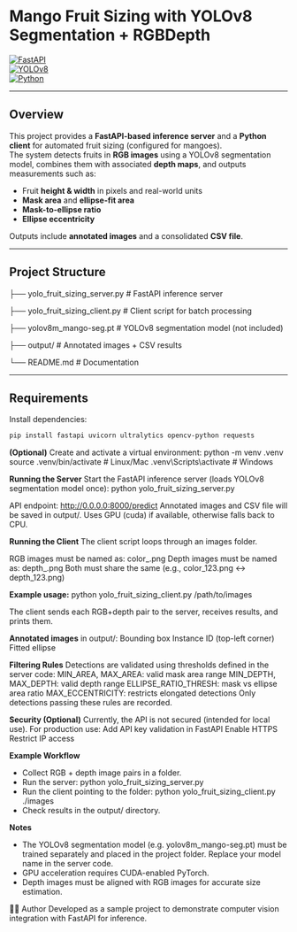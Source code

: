 # Mango Fruit Sizing with YOLOv8 Segmentation + RGBDepth

[![FastAPI](https://img.shields.io/badge/FastAPI-0.110+-green)](https://fastapi.tiangolo.com/)  
[![YOLOv8](https://img.shields.io/badge/YOLOv8-Segmentation-blue)](https://docs.ultralytics.com/)  
[![Python](https://img.shields.io/badge/Python-3.10%2B-orange)](https://www.python.org/)  

---

## Overview
This project provides a **FastAPI-based inference server** and a **Python client** for automated fruit sizing (configured for mangoes).  
The system detects fruits in **RGB images** using a YOLOv8 segmentation model, combines them with associated **depth maps**, and outputs measurements such as:

- Fruit **height & width** in pixels and real-world units  
- **Mask area** and **ellipse-fit area**  
- **Mask-to-ellipse ratio**  
- **Ellipse eccentricity**  

Outputs include **annotated images** and a consolidated **CSV file**.

---

## Project Structure

├── yolo_fruit_sizing_server.py # FastAPI inference server

├── yolo_fruit_sizing_client.py # Client script for batch processing

├── yolov8m_mango-seg.pt # YOLOv8 segmentation model (not included)

├── output/ # Annotated images + CSV results

└── README.md # Documentation

---

## Requirements
Install dependencies:

```bash
pip install fastapi uvicorn ultralytics opencv-python requests
```

**(Optional)** Create and activate a virtual environment:
python -m venv .venv
source .venv/bin/activate  # Linux/Mac
.venv\Scripts\activate     # Windows

**Running the Server**
Start the FastAPI inference server (loads YOLOv8 segmentation model once):
python yolo_fruit_sizing_server.py

API endpoint: http://0.0.0.0:8000/predict
Annotated images and CSV file will be saved in output/.
Uses GPU (cuda) if available, otherwise falls back to CPU.

**Running the Client**
The client script loops through an images folder.

RGB images must be named as: color_<id>.png
Depth images must be named as: depth_<id>.png
Both must share the same <id> (e.g., color_123.png ↔ depth_123.png)

**Example usage:**
python yolo_fruit_sizing_client.py /path/to/images

The client sends each RGB+depth pair to the server, receives results, and prints them.

**Annotated images** in output/:
Bounding box
Instance ID (top-left corner)
Fitted ellipse

**Filtering Rules**
Detections are validated using thresholds defined in the server code:
MIN_AREA, MAX_AREA: valid mask area range
MIN_DEPTH, MAX_DEPTH: valid depth range
ELLIPSE_RATIO_THRESH: mask vs ellipse area ratio
MAX_ECCENTRICITY: restricts elongated detections
Only detections passing these rules are recorded.

**Security (Optional)**
Currently, the API is not secured (intended for local use).
For production use:
Add API key validation in FastAPI
Enable HTTPS
Restrict IP access

**Example Workflow**
- Collect RGB + depth image pairs in a folder.
- Run the server: python yolo_fruit_sizing_server.py
- Run the client pointing to the folder: python yolo_fruit_sizing_client.py ./images
- Check results in the output/ directory.

**Notes**
- The YOLOv8 segmentation model (e.g. yolov8m_mango-seg.pt) must be trained separately and placed in the project folder. Replace your model name in the server code.
- GPU acceleration requires CUDA-enabled PyTorch.
- Depth images must be aligned with RGB images for accurate size estimation.

🧑‍💻 Author
Developed as a sample project to demonstrate computer vision integration with FastAPI for inference.
